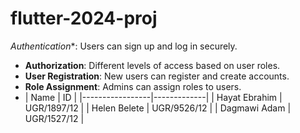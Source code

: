 # flutter-2024-proj

*Authentication**: Users can sign up and log in securely.
- **Authorization**: Different levels of access based on user roles.
- **User Registration**: New users can register and create accounts.
- **Role Assignment**: Admins can assign roles to users.
- | Name            | ID          |
|-----------------|-------------|
| Hayat Ebrahim   | UGR/1897/12 |
| Helen Belete    | UGR/9526/12 |
| Dagmawi Adam    | UGR/1527/12 |
